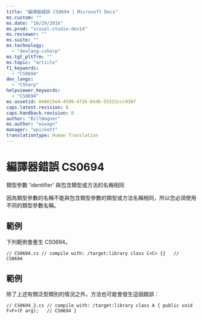 ```yaml
---
title: "編譯器錯誤 CS0694 | Microsoft Docs"
ms.custom: ""
ms.date: "10/29/2016"
ms.prod: "visual-studio-dev14"
ms.reviewer: ""
ms.suite: ""
ms.technology: 
  - "devlang-csharp"
ms.tgt_pltfrm: ""
ms.topic: "article"
f1_keywords: 
  - "CS0694"
dev_langs: 
  - "CSharp"
helpviewer_keywords: 
  - "CS0694"
ms.assetid: 048615e4-4599-4726-b5db-55322ccc936f
caps.latest.revision: 8
caps.handback.revision: 8
author: "BillWagner"
ms.author: "wiwagn"
manager: "wpickett"
translationtype: Human Translation
---
```

# 編譯器錯誤 CS0694
類型參數 'identifier' 與包含類型或方法的名稱相同  
  
 因為類型參數的名稱不能與包含類型參數的類型或方法名稱相同，所以您必須使用不同的類型參數名稱。  
  
## 範例  
 下列範例會產生 CS0694。  
  
```  
// CS0694.cs // compile with: /target:library class C<C> {}   // CS0694  
```  
  
## 範例  
 除了上述有關泛型類別的情況之外，方法也可能會發生這個錯誤：  
  
```  
// CS0694_2.cs // compile with: /target:library class A { public void F<F>(F arg);   // CS0694 }  
```